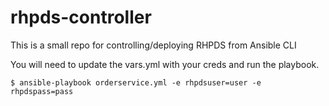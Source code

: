 # rhpds-controller
This is a small repo for controlling/deploying RHPDS from Ansible CLI

You will need to update the vars.yml with your creds and run the playbook.

```$ ansible-playbook orderservice.yml -e rhpdsuser=user -e rhpdspass=pass```
